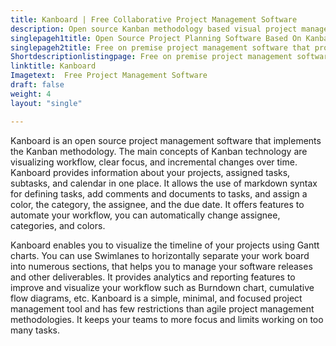 ```yaml
---
title: Kanboard | Free Collaborative Project Management Software
description: Open source Kanban methodology based visual project management software that provides information about your projects, tasks, and calendar in one place.
singlepageh1title: Open Source Project Planning Software Based On Kanban
singlepageh2title: Free on premise project management software that provides Gantt Chart, Swimlane flowchart, and Burndown Chart to improve your team focus and productivity.
Shortdescriptionlistingpage: Free on premise project management software that provides Gantt Chart, Swimlane flowchart, and Burndown Chart to improve your team focus and productivity.
linktitle: Kanboard
Imagetext:  Free Project Management Software 
draft: false
weight: 4
layout: "single"

---
```


Kanboard is an open source project management software that implements the Kanban methodology. The main concepts of Kanban technology are visualizing workflow, clear focus, and incremental changes over time. Kanboard provides information about your projects, assigned tasks, subtasks, and calendar in one place. It allows the use of markdown syntax for defining tasks, add comments and documents to tasks, and assign a color, the category, the assignee, and the due date. It offers features to automate your workflow, you can automatically change assignee, categories, and colors.

Kanboard enables you to visualize the timeline of your projects using Gantt charts. You can use Swimlanes to horizontally separate your work board into numerous sections, that helps you to manage your software releases and other deliverables. It provides analytics and reporting features to improve and visualize your workflow such as Burndown chart, cumulative flow diagrams, etc. Kanboard is a simple, minimal, and focused project management tool and has few restrictions than agile project management methodologies. It keeps your teams to more focus and limits working on too many tasks.